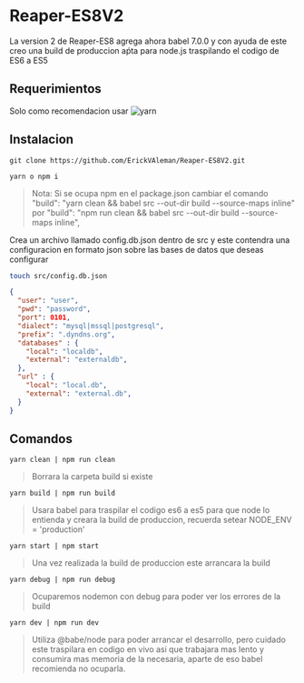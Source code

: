 # Reaper-ES8V2


La version 2 de Reaper-ES8 agrega ahora babel 7.0.0 y con ayuda de este creo una build de produccion aṕta para node.js traspilando el codigo de ES6 a ES5

## Requerimientos

Solo como recomendacion usar ![yarn](https://yarnpkg.com/en/)

## Instalacion 
```git
git clone https://github.com/ErickVAleman/Reaper-ES8V2.git

yarn o npm i
```

> Nota: Si se ocupa npm en el package.json cambiar el comando "build": "yarn clean && babel src --out-dir build --source-maps inline" por "build": "npm run clean && babel src --out-dir build --source-maps inline",

Crea un archivo llamado config.db.json dentro de src y este contendra una configuracion en formato json sobre las bases de datos que deseas configurar

```bash 
touch src/config.db.json
```
```json
{
  "user": "user",
  "pwd": "password",
  "port": 0101,
  "dialect": "mysql|mssql|postgresql",
  "prefix": ".dyndns.org",
  "databases" : {
    "local": "localdb",
    "external": "externaldb",
  },
  "url" : {
    "local": "local.db",
    "external": "external.db",
  }
}

```
## Comandos 

```
yarn clean | npm run clean
``` 
> Borrara la carpeta build si existe

```
yarn build | npm run build
```
> Usara babel para traspilar el codigo es6 a es5 para que node lo entienda y creara la build de produccion, recuerda setear NODE_ENV = 'production'

```
yarn start | npm start
```
> Una vez realizada la build de produccion este arrancara la build 

```
yarn debug | npm run debug
```
> Ocuparemos nodemon con debug para poder ver los errores de la build

```
yarn dev | npm run dev
```
> Utiliza @babe/node para poder arrancar el desarrollo, pero cuidado este traspilara en codigo en vivo asi que trabajara mas lento y consumira mas memoria de la necesaria, aparte de eso babel recomienda no ocuparla.

